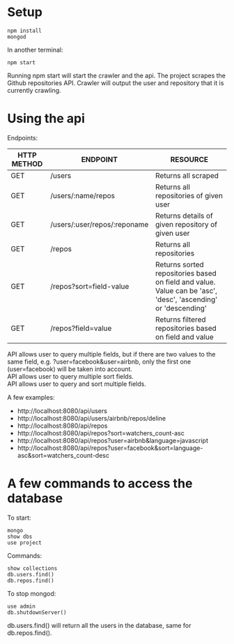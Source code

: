 # Setup

```
npm install
mongod
```

In another terminal:

```
npm start
```

Running npm start will start the crawler and the api.
The project scrapes the Github repositories API. Crawler will output the user and repository that it is currently crawling.

# Using the api

Endpoints:

| HTTP METHOD | ENDPOINT | RESOURCE |
|-------------|----------|----------|
| GET | /users | Returns all scraped | github users and their repositories |
| GET | /users/:name/repos | Returns all repositories of given user |
| GET | /users/:user/repos/:reponame | Returns details of given repository of given user |
| GET | /repos | Returns all repositories |
| GET | /repos?sort=field-value | Returns sorted repositories based on field and value. Value can be 'asc', 'desc', 'ascending' or 'descending' |
| GET | /repos?field=value | Returns filtered repositories based on field and value |

API allows user to query multiple fields, but if there are two values to the same field, e.g. ?user=facebook&user=airbnb, only the first one (user=facebook) will be taken into account.  
API allows user to query multiple sort fields.  
API allows user to query and sort multiple fields.  

A few examples:

* http://localhost:8080/api/users
* http://localhost:8080/api/users/airbnb/repos/deline
* http://localhost:8080/api/repos
* http://localhost:8080/api/repos?sort=watchers_count-asc
* http://localhost:8080/api/repos?user=airbnb&language=javascript
* http://localhost:8080/api/repos?user=facebook&sort=language-asc&sort=watchers_count-desc

# A few commands to access the database

To start:

```
mongo
show dbs
use project
```

Commands:

```
show collections
db.users.find()
db.repos.find()
```

To stop mongod:

```
use admin
db.shutdownServer()
```

db.users.find() will return all the users in the database, same for db.repos.find().
